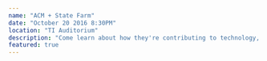 ```yaml
---
name: "ACM + State Farm"
date: "October 20 2016 8:30PM"
location: "TI Auditorium"
description: "Come learn about how they're contributing to technology, because they're more than just an insurance company. It's a great opportunity to see some of the projects they're currently working on and learn about their internships/jobs."
featured: true
---
```

